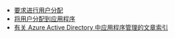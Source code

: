 - [要求进行用户分配](../articles/active-directory/active-directory-applications-guiding-developers-requiring-user-assignment.md)
- [将用户分配到应用程序](../articles/active-directory/active-directory-applications-guiding-developers-assigning-users.md)
- [有关 Azure Active Directory 中应用程序管理的文章索引](../articles/active-directory/active-directory-apps-index.md)
